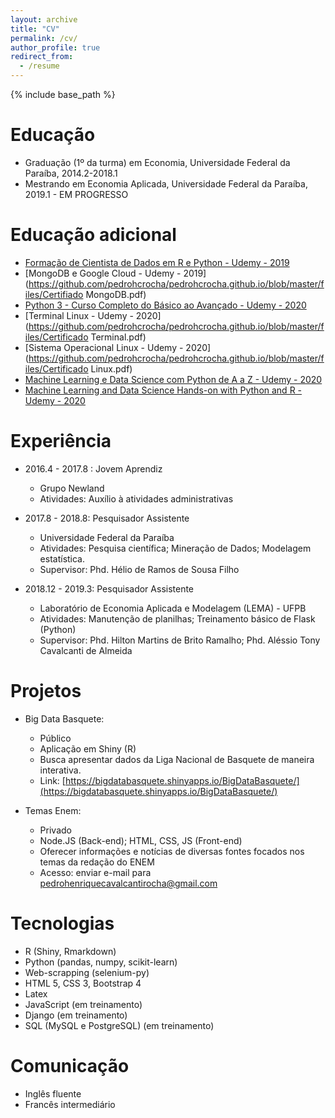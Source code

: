 ```yaml
---
layout: archive
title: "CV"
permalink: /cv/
author_profile: true
redirect_from:
  - /resume
---
```


{% include base_path %}

Educação
========
* Graduação (1º da turma) em Economia, Universidade Federal da Paraíba, 2014.2-2018.1
* Mestrando em Economia Aplicada, Universidade Federal da Paraíba, 2019.1 - EM PROGRESSO

Educação adicional
========
* [Formação de Cientista de Dados em R e Python - Udemy - 2019](https://udemy-certificate.s3.amazonaws.com/pdf/UC-9MGTOMMX.pdf)
* [MongoDB e Google Cloud - Udemy - 2019](https://github.com/pedrohcrocha/pedrohcrocha.github.io/blob/master/files/Certifiado MongoDB.pdf)
* [Python 3 - Curso Completo do Básico ao Avançado - Udemy - 2020](https://udemy-certificate.s3.amazonaws.com/pdf/UC-1ea1c0a2-7037-4341-943e-3cd0cde2726e.pdf)
* [Terminal Linux - Udemy - 2020](https://github.com/pedrohcrocha/pedrohcrocha.github.io/blob/master/files/Certificado Terminal.pdf)
* [Sistema Operacional Linux - Udemy - 2020](https://github.com/pedrohcrocha/pedrohcrocha.github.io/blob/master/files/Certificado Linux.pdf)
* [Machine Learning e Data Science com Python de A a Z - Udemy - 2020](https://udemy-certificate.s3.amazonaws.com/pdf/UC-f3ff1cfd-3ba0-4b0d-9f2e-bd31b4c8afb6.pdf)
* [Machine Learning and Data Science Hands-on with Python and R - Udemy - 2020](https://www.udemy.com/certificate/UC-39f75556-6166-4a39-87fa-19c3b3e8ddd3/)

Experiência
===========

* 2016.4 - 2017.8 : Jovem Aprendiz
  * Grupo Newland
  * Atividades: Auxílio à atividades administrativas

* 2017.8 - 2018.8: Pesquisador Assistente
  * Universidade Federal da Paraíba
  * Atividades: Pesquisa científica; Mineração de Dados; Modelagem estatística.
  * Supervisor: Phd. Hélio de Ramos de Sousa Filho

* 2018.12 - 2019.3: Pesquisador Assistente
  * Laboratório de Economia Aplicada e Modelagem (LEMA) - UFPB 
  * Atividades: Manutenção de planilhas; Treinamento básico de Flask (Python) 
  * Supervisor: Phd. Hilton Martins de Brito Ramalho; Phd. Aléssio Tony Cavalcanti de Almeida
  
Projetos
=========
* Big Data Basquete: 
  * Público
  * Aplicação em Shiny (R)
  * Busca apresentar dados da Liga Nacional de Basquete de maneira interativa.
  * Link: [https://bigdatabasquete.shinyapps.io/BigDataBasquete/](https://bigdatabasquete.shinyapps.io/BigDataBasquete/)
  
* Temas Enem:
  * Privado
  * Node.JS (Back-end); HTML, CSS, JS (Front-end)
  * Oferecer informações e notícias de diversas fontes focados nos temas da redação do ENEM
  * Acesso: enviar e-mail para pedrohenriquecavalcantirocha@gmail.com

Tecnologias
===========
* R (Shiny, Rmarkdown)
* Python (pandas, numpy, scikit-learn)
* Web-scrapping (selenium-py)
* HTML 5, CSS 3, Bootstrap 4
* Latex
* JavaScript (em treinamento)
* Django (em treinamento)
* SQL (MySQL e PostgreSQL) (em treinamento)

Comunicação
===========
* Inglês fluente
* Francês intermediário

